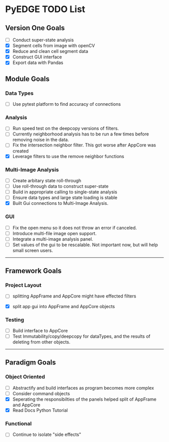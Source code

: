 # PyEDGE TODO List


## Version One Goals
- [ ] Conduct super-state analysis
- [x] Segment cells from image with openCV
- [x] Reduce and clean cell segment data
- [x] Construct GUI interface
- [x] Export data with Pandas

## Module Goals
### Data Types
- [ ] Use pytest platform to find accuracy of connections

### Analysis
- [ ] Run speed test on the deepcopy versions of filters.
- [ ] Currently neighborhood analysis has to be run a few times before removing noise in the data.
- [ ] Fix the intersection neighbor filter. This got worse after AppCore was created
- [x] Leverage filters to use the remove neighbor functions

### Multi-Image Analysis
- [ ] Create arbitary state roll-through
- [ ] Use roll-through data to construct super-state
- [ ] Build in appropriate calling to single-state analysis
- [ ] Ensure data types and large state loading is stable
- [x] Built Gui connections to Multi-Image Analysis.

### GUI
- [ ] Fix the open menu so it does not throw an error if canceled.
- [ ] Introduce multi-file image open support.
- [ ] Integrate a multi-image analysis panel.
- [ ] Set values of the gui to be rescalable. Not important now, but will help small screen users.

- - -

## Framework Goals
### Project Layout
- [ ] splitting AppFrame and AppCore might have effected filters
- [x] split app gui into AppFrame and AppCore objects


### Testing
- [ ] Build interface to AppCore
- [ ] Test Immutability/copy/deepcopy for dataTypes, and the results of deleting from other objects.

- - -

## Paradigm Goals
### Object Oriented
- [ ] Abstractify and build interfaces as program becomes more complex
- [ ] Consider command objects
- [x] Seperating the responsibilties of the panels helped split of AppFrame and AppCore
- [x] Read Docs Python Tutorial

### Functional
- [ ] Continue to isolate "side effects"